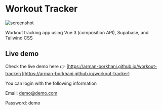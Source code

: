 # Workout Tracker

![screenshot](https://imageupload.io/ib/njrNES3RLokl8pq_1695365201.png)

Workout tracking app using Vue 3 (composition API), Supabase, and Tailwind CSS

## Live demo
Check the live demo here 👉  [https://arman-borkhani.github.io/workout-tracker/](https://arman-borkhani.github.io/workout-tracker)

You can login with the following information

Email: demo@demo.com

Password: demo